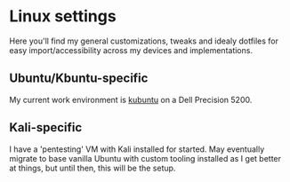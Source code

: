 # Linux settings

Here you'll find my general customizations, tweaks and idealy dotfiles for easy import/accessibility across my devices and implementations.

## Ubuntu/Kbuntu-specific
My current work environment is [kubuntu](https://kubuntu.org/) on a Dell Precision 5200.

## Kali-specific
I have a 'pentesting' VM with Kali installed for started.  May eventually migrate to base vanilla Ubuntu with custom tooling installed as I get better at things, but until then, this will be the setup.
